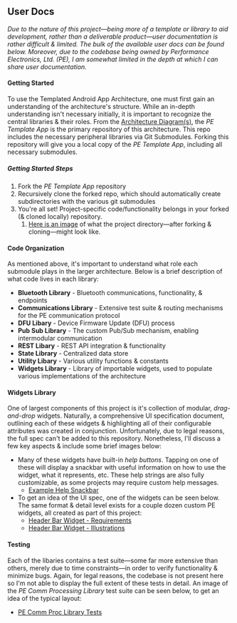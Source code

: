 ## User Docs
*Due to the nature of this project—being more of a template or library to aid development, rather than a deliverable product—user documentation is rather difficult & limited. The bulk of the available user docs can be found below. Moreover, due to the codebase being owned by Performance Electronics, Ltd. (PE), I am somewhat limited in the depth at which I can share user documentation.*

#### Getting Started
To use the Templated Android App Architecture, one must first gain an understanding of the architecture's structure. While an in-depth understanding isn't necessary initially, it is important to recognize the central libraries & their roles. From the [Architecture Diagram(s)](Design_Diagrams/Design_D3.png), the *PE Template App* is the primary repository of this architecture. This repo includes the necessary peripheral libraries via Git Submodules. Forking this repository will give you a local copy of the *PE Template App*, including all necessary submodules.

##### Getting Started Steps
1. Fork the *PE Template App* repository
2. Recursively clone the forked repo, which should automatically create subdirectories with the various git submodules
3. You're all set! Project-specific code/functionality belongs in your forked (& cloned locally) repository.
   1. [Here is an image](/Resources/ProjectModulesFileStructure.png) of what the project directory—after forking & cloning—might look like.

#### Code Organization
As mentioned above, it's important to understand what role each submodule plays in the larger architecture. Below is a brief description of what code lives in each library:
  - **Bluetooth Library** - Bluetooth communications, functionality, & endpoints
  - **Communications Library** - Extensive test suite & routing mechanisms for the PE communication protocol
  - **DFU Libary** - Device Firmware Update (DFU) process
  - **Pub Sub Library** - The custom Pub/Sub mechanism, enabling intermodular communication
  - **REST Libary** - REST API integration & functionality
  - **State Library** - Centralized data store
  - **Utility Libary** - Various utility functions & constants
  - **Widgets Library** - Library of importable widgets, used to populate various implementations of the architecture

#### Widgets Library
One of largest components of this project is it's collection of modular, *drag-and-drop* widgets. Naturally, a comprehensive UI specification document, outlining each of these widgets & highlighting all of their configurable attributes was created in conjunction. Unfortunately, due to legal reasons, the full spec can't be added to this repository. Nonetheless, I'll discuss a few key aspects & include some brief images below:
- Many of these widgets have built-in *help buttons*. Tapping on one of these will display a snackbar with useful information on how to use the widget, what it represents, etc. These help strings are also fully customizable, as some projects may require custom help messages.
  - [Example Help Snackbar](/Resources/EditDeviceNameHelpSnackbar.png)
- To get an idea of the UI spec, one of the widgets can be seen below. The same format & detail level exists for a couple dozen custom PE widgets, all created as part of this project:
  - [Header Bar Widget - Requirements]()
  - [Header Bar Widget - Illustrations]()

#### Testing
Each of the libaries contains a test suite—some far more extensive than others, merely due to time constraints—in order to verify functionality & minimize bugs. Again, for legal reasons, the codebase is not present here so I'm not able to display the full extent of these tests in detail. An image of the *PE Comm Processing Library* test suite can be seen below, to get an idea of the typical layout:
- [PE Comm Proc Library Tests](/Resources/PeCommProcLibraryTests.png)